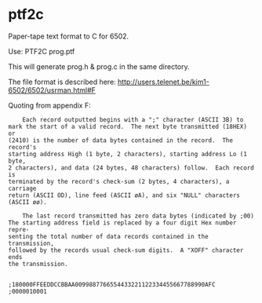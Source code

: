 # ptf2c
Paper-tape text format to C for 6502.

Use: PTF2C prog.ptf

This will generate prog.h & prog.c in the same directory.

The file format is described here: http://users.telenet.be/kim1-6502/6502/usrman.html#F

Quoting from appendix F:

        Each record outputted begins with a ";" character (ASCII 3B) to
    mark the start of a valid record.  The next byte transmitted (18HEX) or
    (2410) is the number of data bytes contained in the record.  The record's
    starting address High (1 byte, 2 characters), starting address Lo (1 byte,
    2 characters), and data (24 bytes, 48 characters) follow.  Each record is
    terminated by the record's check-sum (2 bytes, 4 characters), a carriage
    return (ASCII OD), line feed (ASCII øA), and six "NULL" characters
    (ASCII øø).

        The last record transmitted has zero data bytes (indicated by ;00)
    The starting address field is replaced by a four digit Hex number repre-
    senting the total number of data records contained in the transmission,
    followed by the records usual check-sum digits.  A "XOFF" character ends
    the transmission.


    ;180000FFEEDDCCBBAA0099887766554433221122334455667788990AFC
    ;0000010001


